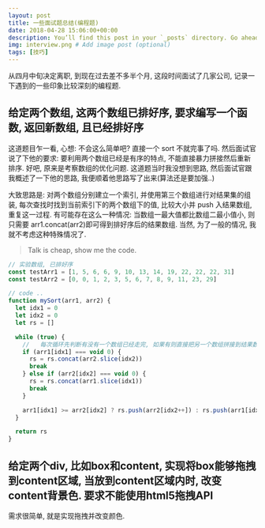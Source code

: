 ```yaml
---
layout: post
title: 一些面试题总结(编程题)
date: 2018-04-28 15:06:00+00:00
description: You’ll find this post in your `_posts` directory. Go ahead and edit it and re-build the site to see your changes. # Add post description (optional)
img: interview.png # Add image post (optional)
tags: [技巧]
---
```


从四月中旬决定离职, 到现在过去差不多半个月, 这段时间面试了几家公司, 记录一下遇到的一些印象比较深刻的编程题.

## 给定两个数组, 这两个数组已排好序, 要求编写一个函数, 返回新数组, 且已经排好序

这道题目乍一看, 心想: 不会这么简单吧? 直接一个 sort 不就完事了吗. 然后面试官说了下他的要求: 要利用两个数组已经是有序的特点, 不能直接暴力拼接然后重新排序. 好吧, 原来是考察数组的优化问题. 这道题当时我没想到思路, 然后面试官跟我概述了一下他的思路, 我便顺着他思路写了出来(算法还是要加强..)

大致思路是: 对两个数组分别建立一个索引, 并使用第三个数组进行对结果集的组装, 每次查找时找到当前索引下的两个数组下的值, 比较大小并 push 入结果数组, 重复这一过程. 有可能存在这么一种情况: 当数组一最大值都比数组二最小值小, 则只需要 arr1.concat(arr2)即可得到排好序后的结果数组. 当然, 为了一般的情况, 我就不考虑这种特殊情况了.

> Talk is cheap, show me the code.

```js
// 实验数组, 已排好序
const testArr1 = [1, 5, 6, 6, 9, 10, 13, 14, 19, 22, 22, 22, 31]
const testArr2 = [0, 0, 1, 2, 3, 5, 6, 7, 8, 9, 11, 23, 29]

// code ..
function mySort(arr1, arr2) {
  let idx1 = 0
  let idx2 = 0
  let rs = []

  while (true) {
    //   每次循环先判断有没有一个数组已经走完, 如果有则直接把另一个数组拼接到结果数组, void 0 === undefined, 这里不考虑数组中有undefined的情况, 只考虑数组已排序好
    if (arr1[idx1] === void 0) {
      rs = rs.concat(arr2.slice(idx2))
      break
    } else if (arr2[idx2] === void 0) {
      rs = rs.concat(arr1.slice(idx1))
      break
    }

    arr1[idx1] >= arr2[idx2] ? rs.push(arr2[idx2++]) : rs.push(arr1[idx1++])
  }

  return rs
}
```


## 给定两个div, 比如box和content, 实现将box能够拖拽到content区域, 当放到content区域内时, 改变content背景色. 要求不能使用html5拖拽API
需求很简单, 就是实现拖拽并改变颜色. 
